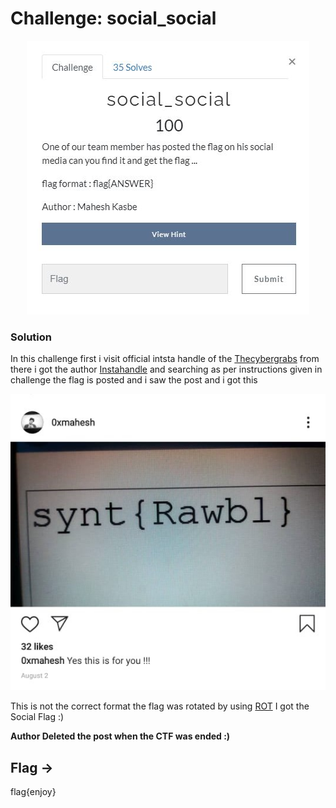 # Challenge: social_social

<p align="center">
<img alt="social" src="https://github.com/VulnFreak/The-Cyber-Grabs-CTF/blob/master/Images/social_social.JPG">
</p>

### Solution 
In this challenge first i visit official intsta handle of the [Thecybergrabs](https://www.instagram.com/thecybergrabs/) from there i got the author [Instahandle](https://www.instagram.com/0xmahesh/) 
and searching as per instructions given in challenge the flag is posted and i saw the post and i got this 

<p align="center">
<img alt="social" src="https://github.com/VulnFreak/The-Cyber-Grabs-CTF/blob/master/Images/social_social01.jpeg">
</p>

This is not the correct format the flag was rotated by using [ROT](https://rot13.com/)
I got the Social Flag :)

**Author Deleted the post when the CTF was ended :)**
## Flag ->
flag{enjoy}
